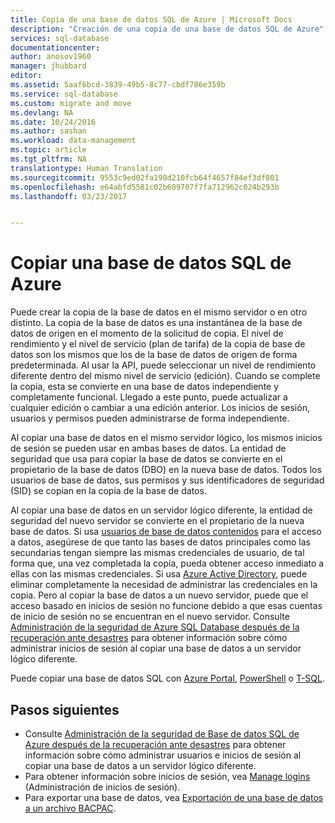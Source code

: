 ```yaml
---
title: Copia de una base de datos SQL de Azure | Microsoft Docs
description: "Creación de una copia de una base de datos SQL de Azure"
services: sql-database
documentationcenter: 
author: anosov1960
manager: jhubbard
editor: 
ms.assetid: 5aaf6bcd-3839-49b5-8c77-cbdf786e359b
ms.service: sql-database
ms.custom: migrate and move
ms.devlang: NA
ms.date: 10/24/2016
ms.author: sashan
ms.workload: data-management
ms.topic: article
ms.tgt_pltfrm: NA
translationtype: Human Translation
ms.sourcegitcommit: 9553c9ed02fa198d210fcb64f4657f84ef3df801
ms.openlocfilehash: e64abfd5581c02b609707f7fa712962c024b293b
ms.lasthandoff: 03/23/2017


---
```

# <a name="copy-an-azure-sql-database"></a>Copiar una base de datos SQL de Azure

Puede crear la copia de la base de datos en el mismo servidor o en otro distinto. La copia de la base de datos es una instantánea de la base de datos de origen en el momento de la solicitud de copia. El nivel de rendimiento y el nivel de servicio (plan de tarifa) de la copia de base de datos son los mismos que los de la base de datos de origen de forma predeterminada. Al usar la API, puede seleccionar un nivel de rendimiento diferente dentro del mismo nivel de servicio (edición). Cuando se complete la copia, esta se convierte en una base de datos independiente y completamente funcional. Llegado a este punto, puede actualizar a cualquier edición o cambiar a una edición anterior. Los inicios de sesión, usuarios y permisos pueden administrarse de forma independiente.  

Al copiar una base de datos en el mismo servidor lógico, los mismos inicios de sesión se pueden usar en ambas bases de datos. La entidad de seguridad que usa para copiar la base de datos se convierte en el propietario de la base de datos (DBO) en la nueva base de datos. Todos los usuarios de base de datos, sus permisos y sus identificadores de seguridad (SID) se copian en la copia de la base de datos.  

Al copiar una base de datos en un servidor lógico diferente, la entidad de seguridad del nuevo servidor se convierte en el propietario de la nueva base de datos. Si usa [usuarios de base de datos contenidos](sql-database-manage-logins.md) para el acceso a datos, asegúrese de que tanto las bases de datos principales como las secundarias tengan siempre las mismas credenciales de usuario, de tal forma que, una vez completada la copia, pueda obtener acceso inmediato a ellas con las mismas credenciales. Si usa [Azure Active Directory](../active-directory/active-directory-whatis.md), puede eliminar completamente la necesidad de administrar las credenciales en la copia. Pero al copiar la base de datos a un nuevo servidor, puede que el acceso basado en inicios de sesión no funcione debido a que esas cuentas de inicio de sesión no se encuentran en el nuevo servidor. Consulte [Administración de la seguridad de Azure SQL Database después de la recuperación ante desastres](sql-database-geo-replication-security-config.md) para obtener información sobre cómo administrar inicios de sesión al copiar una base de datos a un servidor lógico diferente. 

Puede copiar una base de datos SQL con [Azure Portal](sql-database-copy-portal.md), [PowerShell](scripts/sql-database-copy-database-to-new-server-powershell.md) o [T-SQL](sql-database-copy-transact-sql.md). 

## <a name="next-steps"></a>Pasos siguientes

* Consulte [Administración de la seguridad de Base de datos SQL de Azure después de la recuperación ante desastres](sql-database-geo-replication-security-config.md) para obtener información sobre cómo administrar usuarios e inicios de sesión al copiar una base de datos a un servidor lógico diferente.
* Para obtener información sobre inicios de sesión, vea [Manage logins](sql-database-manage-logins.md) (Administración de inicios de sesión).
* Para exportar una base de datos, vea [Exportación de una base de datos a un archivo BACPAC](sql-database-export.md).

